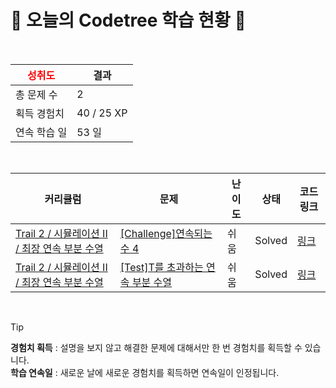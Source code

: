 # 🌲 오늘의 Codetree 학습 현황 🌲

<br />

| <span style="color:red;display:block;text-align:center;"> **성취도**</span> | 결과 |
|---|---|
| 총 문제 수 | 2 |
| 획득 경험치 | 40 / 25 XP |
| 연속 학습 일 | 53 일 |

<br />

|커리큘럼|문제|난이도|상태|코드 링크|
|---|---|---|---|---|
|[Trail 2 / 시뮬레이션 II / 최장 연속 부분 수열](https://https://en.codetree.ai/trail-info/novice-mid/)|[[Challenge]연속되는 수 4](https://https://en.codetree.ai/trails/complete/curated-cards/challenge-continuous-number4/)|쉬움|Solved|[링크](https://github.com/beurre-noisette/codetree-TIL/blob/main/250111/%EC%97%B0%EC%86%8D%EB%90%98%EB%8A%94%20%EC%88%98%204/continuous-number4.java)|
|[Trail 2 / 시뮬레이션 II / 최장 연속 부분 수열](https://https://en.codetree.ai/trail-info/novice-mid/)|[[Test]T를 초과하는 연속 부분 수열](https://https://en.codetree.ai/trails/complete/curated-cards/test-subsequence-above-t/)|쉬움|Solved|[링크](https://github.com/beurre-noisette/codetree-TIL/blob/main/250111/T%EB%A5%BC%20%EC%B4%88%EA%B3%BC%ED%95%98%EB%8A%94%20%EC%97%B0%EC%86%8D%20%EB%B6%80%EB%B6%84%20%EC%88%98%EC%97%B4/subsequence-above-t.java)|


<br />

> [!TIP]
> **경험치 획득** : 설명을 보지 않고 해결한 문제에 대해서만 한 번 경험치를 획득할 수 있습니다.  
> **학습 연속일** : 새로운 날에 새로운 경험치를 획득하면 연속일이 인정됩니다.

